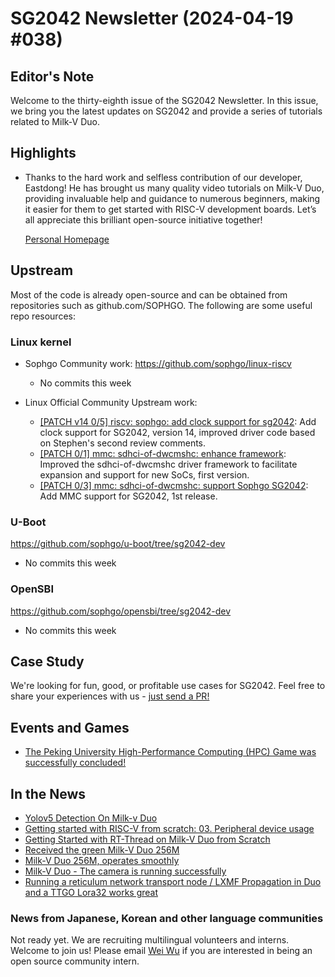 # SG2042 Newsletter (2024-04-19 #038)

## Editor's Note

Welcome to the thirty-eighth issue of the SG2042 Newsletter. In this issue, we bring you the latest updates on SG2042 and provide a series of tutorials related to Milk-V Duo.

## Highlights

+ Thanks to the hard work and selfless contribution of our developer, Eastdong! He has brought us many quality video tutorials on Milk-V Duo, providing invaluable help and guidance to numerous beginners, making it easier for them to get started with RISC-V development boards. Let’s all appreciate this brilliant open-source initiative together! 

  [Personal Homepage](https://space.bilibili.com/98893950)

## Upstream

Most of the code is already open-source and can be obtained from repositories such as github.com/SOPHGO. The following are some useful repo resources:

### Linux kernel

+ Sophgo Community work: https://github.com/sophgo/linux-riscv

  + No commits this week

+ Linux Official Community Upstream work:

  + [[PATCH v14 0/5] riscv: sophgo: add clock support for sg2042][lk-1]: Add clock support for SG2042, version 14, improved driver code based on Stephen's second review comments.
  + [[PATCH 0/1] mmc: sdhci-of-dwcmshc: enhance framework][lk-2]: Improved the sdhci-of-dwcmshc driver framework to facilitate expansion and support for new SoCs, first version.
  + [[PATCH 0/3] mmc: sdhci-of-dwcmshc: support Sophgo SG2042][lk-3]: Add MMC support for SG2042, 1st release.

[lk-1]: https://lore.kernel.org/linux-riscv/cover.1713164546.git.unicorn_wang@outlook.com/
[lk-2]: https://lore.kernel.org/linux-kernel/cover.1713257181.git.unicorn_wang@outlook.com/
[lk-3]: https://lore.kernel.org/linux-riscv/cover.1713258948.git.unicorn_wang@outlook.com/

### U-Boot

https://github.com/sophgo/u-boot/tree/sg2042-dev

+ No commits this week

### OpenSBI

https://github.com/sophgo/opensbi/tree/sg2042-dev

+ No commits this week

## Case Study

We're looking for fun, good, or profitable use cases for SG2042. Feel free to share your experiences with us - [just send a PR!](https://github.com/sophgocommunity/SG2042-Newsletter/pulls)

## Events and Games

+ [The Peking University High-Performance Computing (HPC) Game was successfully concluded!][event-1]

[event-1]:https://mp.weixin.qq.com/s/6n4fht7S79hl07G7O-Elfw

## In the News

+ [Yolov5 Detection On Milk-v Duo][news-1]
+ [Getting started with RISC-V from scratch: 03. Peripheral device usage][news-2]
+ [Getting Started with RT-Thread on Milk-V Duo from Scratch][news-3]
+ [Received the green Milk-V Duo 256M][news-4]
+ [Milk-V Duo 256M, operates smoothly][news-5]
+ [Milk-V Duo - The camera is running successfully][news-6]
+ [Running a reticulum network transport node / LXMF Propagation in  Duo and a TTGO Lora32 works great][news-7]

[news-1]:https://www.bilibili.com/video/BV1Vw4m1U71C
[news-2]:https://www.bilibili.com/video/BV1r1421o74h
[news-3]:https://www.bilibili.com/video/BV1UZ421v7wK
[news-4]:https://twitter.com/Sabotenboy/status/1780948905271889934
[news-5]:https://twitter.com/devemin/status/1780826013657886799
[news-6]:https://twitter.com/mopurun_elec/status/1779865239879921921
[news-7]:https://twitter.com/lucasteske/status/1778617693341413436

### News from Japanese, Korean and other language communities

Not ready yet. We are recruiting multilingual volunteers and interns. Welcome to join us! Please email [Wei Wu](mailto:wuwei2016@iscas.ac.cn) if you are interested in being an open source community intern.